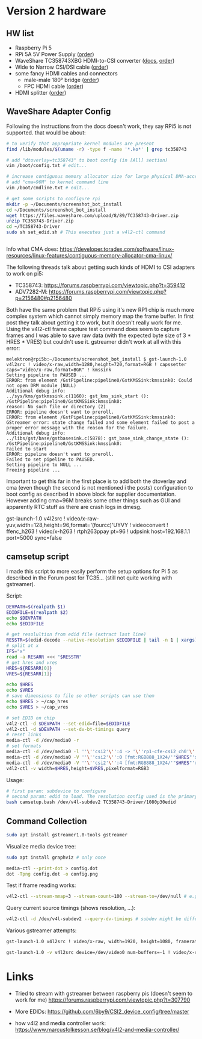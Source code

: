 # Version 2 hardware

## HW list

- Raspberry Pi 5
- RPi 5A 5V Power Supply ([order](https://www.amazon.de/dp/B0CM46P7MC?psc=1&ref=ppx_yo2ov_dt_b_product_details))
- WaveShare TC358743XBG HDMI-to-CSI converter ([docs](https://www.waveshare.com/wiki/HDMI_to_CSI_Adapter#Extend_Computer_Screen_to_Raspberry_Pi), [order](https://www.amazon.de/dp/B092HVP926?psc=1&ref=ppx_yo2ov_dt_b_product_details))
- Wide to Narrow CSI/DSI cable ([order](https://www.amazon.de/dp/B07CMZ9DV2?psc=1&ref=ppx_yo2ov_dt_b_product_details))
- some fancy HDMI cables and connectors
  - male-male 180° bridge ([order](https://www.amazon.de/dp/B0BWRKR6H2?psc=1&ref=ppx_yo2ov_dt_b_product_details))
  - FPC HDMI cable ([order](https://www.amazon.de/dp/B07D9FSMD7?psc=1&ref=ppx_yo2ov_dt_b_product_details))
- HDMI splitter ([order](https://www.amazon.de/dp/B09F2N17H5?psc=1&ref=ppx_yo2ov_dt_b_product_details))


## WaveShare Adapter Config

Following the instructions from the docs doesn't work, they say RPi5 is not supported.
that would be about:

```bash
# to verify that appropriate kernel modules are present
find /lib/modules/$(uname -r) -type f -name '*.ko*' | grep tc358743

# add "dtoverlay=tc358743" to boot config (in [All] section)
vim /boot/config.txt # edit...

# increase contiguous memory allocator size for large physical DMA-accessible frame buffer
# add "cma=96M" to kernel command line
vim /boot/cmdline.txt # edit...

# get some scripts to configure rpi
mkdir -p ~/Documents/screenshot_bot_install
cd ~/Documents/screenshot_bot_install
wget https://files.waveshare.com/upload/8/89/TC358743-Driver.zip
unzip TC358743-Driver.zip
cd ~/TC358743-Driver
sudo sh set_edid.sh # This executes just a v4l2-ctl command



```

Info what CMA does: https://developer.toradex.com/software/linux-resources/linux-features/contiguous-memory-allocator-cma-linux/

The following threads talk about getting such kinds of HDMI to CSI adapters to work on pi5:
- TC358743: https://forums.raspberrypi.com/viewtopic.php?t=359412
- ADV7282-M: https://forums.raspberrypi.com/viewtopic.php?p=2156480#p2156480

Both have the same problem that RPi5 using it's new RP1 chip is much more complex system which cannot simply memory map the frame buffer. In first post they talk about getting it to work, but it doesn't really work for me. Using the v4l2-ctl frame capture test command does seem to capture frames and I was able to save raw data (with the expected byte size of 3 * HRES * VRES) but couldn't use it. gstreamer didn't work at all with this error:

```
melektron@rpi5b:~/Documents/screenshot_bot_install $ gst-launch-1.0 v4l2src ! video/x-raw,width=1280,height=720,format=RGB ! capssetter caps="video/x-raw,format=BGR" ! kmssink
Setting pipeline to PAUSED ...
ERROR: from element /GstPipeline:pipeline0/GstKMSSink:kmssink0: Could not open DRM module (NULL)
Additional debug info:
../sys/kms/gstkmssink.c(1160): gst_kms_sink_start (): /GstPipeline:pipeline0/GstKMSSink:kmssink0:
reason: No such file or directory (2)
ERROR: pipeline doesn't want to preroll.
ERROR: from element /GstPipeline:pipeline0/GstKMSSink:kmssink0: GStreamer error: state change failed and some element failed to post a proper error message with the reason for the failure.
Additional debug info:
../libs/gst/base/gstbasesink.c(5878): gst_base_sink_change_state (): /GstPipeline:pipeline0/GstKMSSink:kmssink0:
Failed to start
ERROR: pipeline doesn't want to preroll.
Failed to set pipeline to PAUSED.
Setting pipeline to NULL ...
Freeing pipeline ...
```

Important to get this far in the first place is to add both the dtoverlay and cma (even though the second is not mentioned i the posts) configuration to boot config as described in above block for supplier documentation. However adding cma=96M breaks some other things such as GUI and apparently RTC stuff as there are crash logs in dmesg.

gst-launch-1.0 v4l2src ! video/x-raw-yuv,width=128,height=96,format='(fourcc)'UYVY ! videoconvert ! ffenc_h263 ! video/x-h263 ! rtph263ppay pt=96 ! udpsink host=192.168.1.1 port=5000 sync=false


## camsetup script

I made this script to more easily perform the setup options for Pi 5 as described in the Forum post for TC35... (still not quite working with gstreamer).

Script:

```bash
DEVPATH=$(realpath $1)
EDIDFILE=$(realpath $2)
echo $DEVPATH
echo $EDIDFILE

# get resolultion from edid file (extract last line)
RESSTR=$(edid-decode --native-resolution $EDIDFILE | tail -n 1 | xargs)
# split at x
IFS="x"
read -a RESARR <<< "$RESSTR"
# get hres and vres
HRES=${RESARR[0]}
VRES=${RESARR[1]}

echo $HRES
echo $VRES
# save dimensions to file so other scripts can use them
echo $HRES > ~/cap_hres
echo $VRES > ~/cap_vres

# set EDID on chip
v4l2-ctl -d $DEVPATH --set-edid=file=$EDIDFILE
v4l2-ctl -d $DEVPATH --set-dv-bt-timings query
# reset links
media-ctl -d /dev/media0 -r
# set formats
media-ctl -d /dev/media0 -l ''\''csi2'\'':4 -> '\''rp1-cfe-csi2_ch0'\'':0 [1]'
media-ctl -d /dev/media0 -V ''\''csi2'\'':0 [fmt:RGB888_1X24/'"$HRES"'x'"$VRES"' field:none colorspace:srgb]'
media-ctl -d /dev/media0 -V ''\''csi2'\'':4 [fmt:RGB888_1X24/'"$HRES"'x'"$VRES"' field:none colorspace:srgb]'
v4l2-ctl -v width=$HRES,height=$VRES,pixelformat=RGB3
```

Usage:

```bash
# first param: subdevice to configure
# second param: edid to load. The resolution config used is the primary resolution in the edid (or the last printed if there are multiple)
bash camsetup.bash /dev/v4l-subdev2 TC358743-Driver/1080p30edid
```

## Command Collection


```bash
sudo apt install gstreamer1.0-tools gstreamer
```

Visualize media device tree:

```bash
sudo apt install graphviz # only once

media-ctl --print-dot > config.dot
dot -Tpng config.dot -o config.png
```


Test if frame reading works:

```bash
v4l2-ctl --stream-mmap=3 --stream-count=100 --stream-to=/dev/null # e.g. 100 Frames
```

Query current source timings (shows resolution, ...):

```bash
v4l2-ctl -d /dev/v4l-subdev2 --query-dv-timings # subdev might be different number if other stuff is connected, see above visualization
```

Various gstreamer attempts:

```bash
gst-launch-1.0 v4l2src ! video/x-raw, width=1920, height=1080, framerate=30/1 ! videoconvert ! jpegenc ! rtpjpegpay ! udpsink host=192.168.1.32 port=5200

gst-launch-1.0 -v v4l2src device=/dev/video0 num-buffers=-1 ! video/x-raw, width=1920, height=1080, framerate=30/1 ! videoconvert ! jpegenc ! rtpjpegpay ! udpsink host=192.168.1.32 port=5200

```




# Links

- Tried to stream with gstreamer between raspberry pis (doesn't seem to work for me) https://forums.raspberrypi.com/viewtopic.php?t=307790

- More EDIDs: https://github.com/6by9/CSI2_device_config/tree/master

- how v4l2 and media controller work: https://www.marcusfolkesson.se/blog/v4l2-and-media-controller/
